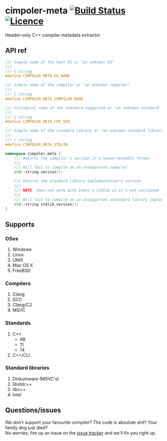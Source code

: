 # cimpoler-meta [![Build Status](https://travis-ci.org/nabijaczleweli/cimpoler-meta.svg?branch=master)](https://travis-ci.org/nabijaczleweli/cimpoler-meta) [![Licence](https://img.shields.io/badge/license-MIT-blue.svg?style=flat)](LICENSE)
Header-only C++ compiler metadata extractor

## API ref
```cpp
/// Simple name of the host OS or "an unknown OS"
///
/// C string
#define CIMPOLER_META_OS_NAME

/// Simple name of the compiler or "an unknown compiler"
///
/// C string
#define CIMPOLER_META_COMPILER_NAME

/// Colloquial name of the standard supported or "an unknown standard"
///
/// C string
#define CIMPOLER_META_CPP_VER

/// Simple name of the standard library or "an unknown standard library"
///
/// C string
#define CIMPOLER_META_STDLIB

namespace cimpoler_meta {
	/// Returns the compiler's version in a human-readable format
	///
	/// Will fail to compile on an unsupported compiler
	std::string version();

	/// Returns the standard library implementation's version
	///
	/// NOTE: does not work with Intel's stdlib as it's not versioned
	///
	/// Will fail to compile on an unsupported stdandard library implementation
	std::string stdlib_version();
}
```

## Supports
### OSes
1. Windows
2. Linux
3. UNIX
4. Mac OS X
5. FreeBSD

### Compilers
1. Clang
2. GCC
3. Clang/C2
4. MSVC

### Standards
1. C++
	* 98
	* 11
	* 14
2. C++/CLI

### Standard libraries
1. Dinkumware (MSVC's)
2. libstdc++
3. libc++
4. Intel

## Questions/issues
We don't support your favourite compiler? The code is absolute shit? Your family dog just died?<br />
No worries, fire up an issue on the [issue tracker](https://github.com/nabijaczleweli/cimpoler-meta/issues) and we'll fix you right up.
